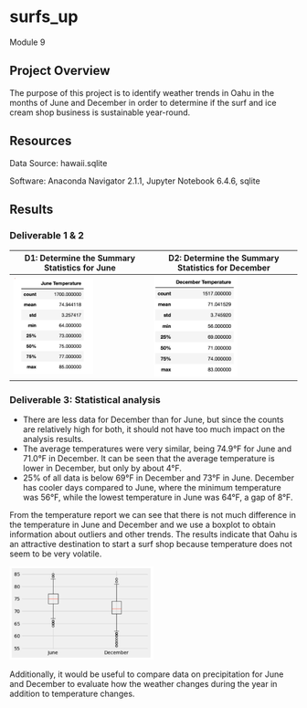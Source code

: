 # surfs_up
Module 9

## Project Overview
The purpose of this project is to identify weather trends in Oahu in the months of June and December in order to determine if the surf and ice cream shop business is sustainable year-round.

## Resources
Data Source: hawaii.sqlite

Software: Anaconda Navigator 2.1.1, Jupyter Notebook 6.4.6, sqlite

## Results
### Deliverable 1 & 2
| D1: Determine the Summary Statistics for June | D2: Determine the Summary Statistics for December |
| --- | --- |
| <img src="images/img1.png" width="60%" height="60%"> | <img src="images/img2.png" width="60%" height="60%"> | 

### Deliverable 3: Statistical analysis 
- There are less data for December than for June, but since the counts are relatively high for both, it should not have too much impact on the analysis results.
- The average temperatures were very similar, being 74.9°F for June and 71.0°F in December. It can be seen that the average temperature is lower in December, but only by about 4°F.
- 25% of all data is below 69°F in December and 73°F in June. December has cooler days compared to June, where the minimum temperature was 56°F, while the lowest temperature in June was 64°F, a gap of 8°F.

From the temperature report we can see that there is not much difference in the temperature in June and December and we use a boxplot to obtain information about outliers and other trends. The results indicate that Oahu is an attractive destination to start a surf shop because temperature does not seem to be very volatile. 

<img src="images/img3.png" width="50%" height="50%">

Additionally, it would be useful to compare data on precipitation for June and December to evaluate how the weather changes during the year in addition to temperature changes.



